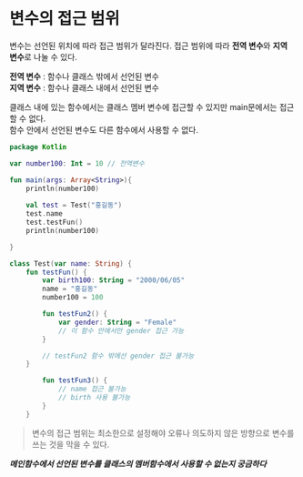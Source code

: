 # 변수의 접근 범위

변수는 선언된 위치에 따라 접근 범위가 달라진다.
접근 범위에 따라 **전역 변수**와 **지역 변수**로 나눌 수 있다.

**전역 변수** : 함수나 클래스 밖에서 선언된 변수  
**지역 변수** : 함수나 클래스 내에서 선언된 변수

클래스 내에 있는 함수에서는 클래스 멤버 변수에 접근할 수 있지만 main문에서는 접근할 수 없다.  
함수 안에서 선언된 변수도 다른 함수에서 사용할 수 없다.

```kotlin
package Kotlin

var number100: Int = 10 // 전역변수

fun main(args: Array<String>){
    println(number100)
    
    val test = Test("홍길동")
    test.name
    test.testFun()
    println(number100)

}

class Test(var name: String) {
    fun testFun() {
        var birth100: String = "2000/06/05"
        name = "홍길동"
        number100 = 100

        fun testFun2() {
            var gender: String = "Female"
            // 이 함수 안에서만 gender 접근 가능
        }

        // testFun2 함수 밖에선 gender 접근 불가능
    }

        fun testFun3() {
            // name 접근 불가능
            // birth 사용 불가능
        }
    }
```

> 변수의 접근 범위는 최소한으로 설정해야 오류나 의도하지 않은 방향으로 변수를 쓰는 것을 막을 수 있다.

__*메인함수에서 선언된 변수를 클래스의 멤버함수에서 사용할 수 없는지 궁금하다*__
